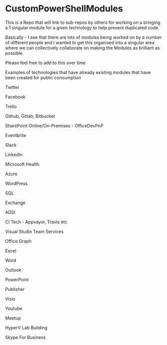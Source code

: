 # CustomPowerShellModules
This is a Repo that will link to sub-repos by others for working on a bringing a 1 singular module for a given technology to help prevent duplicated code.

Basically - I see that there are lots of modules being worked on by a number of different people and I wanted to get this organised into a singular area where we can collectively collaborate on making the Modules as brilliant as possible.

Please feel free to add to this over time

Examples of technologies that have already existing modules that have been created for public consumption

Twitter

Facebook

Trello

Github, Gitlab, Bitbucket

SharePoint Online/On-Premises - OfficeDevPnP

Eventbrite

Slack

LinkedIn

Microsoft Health

Azure

WordPress

SQL

Exchange

ADSI

CI Tech - Appvayor, Travis etc

Visual Studio Team Services

Office Graph

Excel

Word

Outlook

PowerPoint

Publisher

Visio

Youtube

Meetup

HyperV Lab Building

Skype For Business







